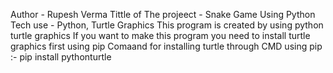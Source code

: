 Author - Rupesh Verma 
Tittle of The projeect - Snake Game Using Python 
Tech use - Python, Turtle Graphics 
This program is created by using python turtle graphics 
If you want to make this program you need to install turtle graphics first using pip 
Comaand for installing turtle through CMD using pip :- pip install pythonturtle 
